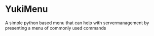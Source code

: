 # YukiMenu
A simple python based menu that can help with servermanagement by presenting a menu of commonly used commands
